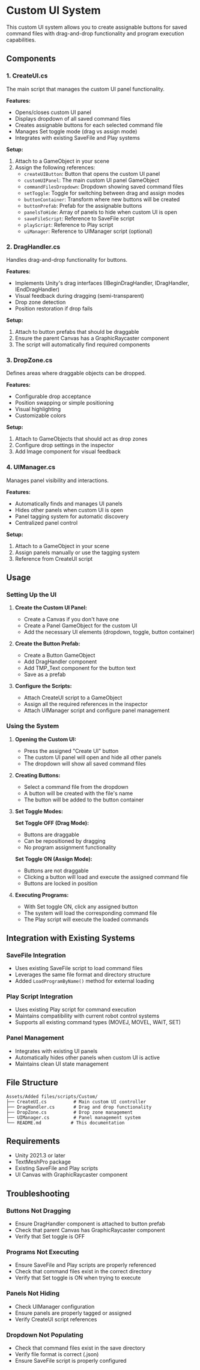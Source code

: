 # Custom UI System

This custom UI system allows you to create assignable buttons for saved command files with drag-and-drop functionality and program execution capabilities.

## Components

### 1. CreateUI.cs
The main script that manages the custom UI panel functionality.

**Features:**
- Opens/closes custom UI panel
- Displays dropdown of all saved command files
- Creates assignable buttons for each selected command file
- Manages Set toggle mode (drag vs assign mode)
- Integrates with existing SaveFile and Play systems

**Setup:**
1. Attach to a GameObject in your scene
2. Assign the following references:
   - `createUIButton`: Button that opens the custom UI panel
   - `customUIPanel`: The main custom UI panel GameObject
   - `commandFilesDropdown`: Dropdown showing saved command files
   - `setToggle`: Toggle for switching between drag and assign modes
   - `buttonContainer`: Transform where new buttons will be created
   - `buttonPrefab`: Prefab for the assignable buttons
   - `panelsToHide`: Array of panels to hide when custom UI is open
   - `saveFileScript`: Reference to SaveFile script
   - `playScript`: Reference to Play script
   - `uiManager`: Reference to UIManager script (optional)

### 2. DragHandler.cs
Handles drag-and-drop functionality for buttons.

**Features:**
- Implements Unity's drag interfaces (IBeginDragHandler, IDragHandler, IEndDragHandler)
- Visual feedback during dragging (semi-transparent)
- Drop zone detection
- Position restoration if drop fails

**Setup:**
1. Attach to button prefabs that should be draggable
2. Ensure the parent Canvas has a GraphicRaycaster component
3. The script will automatically find required components

### 3. DropZone.cs
Defines areas where draggable objects can be dropped.

**Features:**
- Configurable drop acceptance
- Position swapping or simple positioning
- Visual highlighting
- Customizable colors

**Setup:**
1. Attach to GameObjects that should act as drop zones
2. Configure drop settings in the inspector
3. Add Image component for visual feedback

### 4. UIManager.cs
Manages panel visibility and interactions.

**Features:**
- Automatically finds and manages UI panels
- Hides other panels when custom UI is open
- Panel tagging system for automatic discovery
- Centralized panel control

**Setup:**
1. Attach to a GameObject in your scene
2. Assign panels manually or use the tagging system
3. Reference from CreateUI script

## Usage

### Setting Up the UI

1. **Create the Custom UI Panel:**
   - Create a Canvas if you don't have one
   - Create a Panel GameObject for the custom UI
   - Add the necessary UI elements (dropdown, toggle, button container)

2. **Create the Button Prefab:**
   - Create a Button GameObject
   - Add DragHandler component
   - Add TMP_Text component for the button text
   - Save as a prefab

3. **Configure the Scripts:**
   - Attach CreateUI script to a GameObject
   - Assign all the required references in the inspector
   - Attach UIManager script and configure panel management

### Using the System

1. **Opening the Custom UI:**
   - Press the assigned "Create UI" button
   - The custom UI panel will open and hide all other panels
   - The dropdown will show all saved command files

2. **Creating Buttons:**
   - Select a command file from the dropdown
   - A button will be created with the file's name
   - The button will be added to the button container

3. **Set Toggle Modes:**

   **Set Toggle OFF (Drag Mode):**
   - Buttons are draggable
   - Can be repositioned by dragging
   - No program assignment functionality

   **Set Toggle ON (Assign Mode):**
   - Buttons are not draggable
   - Clicking a button will load and execute the assigned command file
   - Buttons are locked in position

4. **Executing Programs:**
   - With Set toggle ON, click any assigned button
   - The system will load the corresponding command file
   - The Play script will execute the loaded commands

## Integration with Existing Systems

### SaveFile Integration
- Uses existing SaveFile script to load command files
- Leverages the same file format and directory structure
- Added `LoadProgramByName()` method for external loading

### Play Script Integration
- Uses existing Play script for command execution
- Maintains compatibility with current robot control systems
- Supports all existing command types (MOVEJ, MOVEL, WAIT, SET)

### Panel Management
- Integrates with existing UI panels
- Automatically hides other panels when custom UI is active
- Maintains clean UI state management

## File Structure

```
Assets/Added files/scripts/Custom/
├── CreateUI.cs          # Main custom UI controller
├── DragHandler.cs       # Drag and drop functionality
├── DropZone.cs          # Drop zone management
├── UIManager.cs         # Panel management system
└── README.md           # This documentation
```

## Requirements

- Unity 2021.3 or later
- TextMeshPro package
- Existing SaveFile and Play scripts
- UI Canvas with GraphicRaycaster component

## Troubleshooting

### Buttons Not Dragging
- Ensure DragHandler component is attached to button prefab
- Check that parent Canvas has GraphicRaycaster component
- Verify that Set toggle is OFF

### Programs Not Executing
- Ensure SaveFile and Play scripts are properly referenced
- Check that command files exist in the correct directory
- Verify that Set toggle is ON when trying to execute

### Panels Not Hiding
- Check UIManager configuration
- Ensure panels are properly tagged or assigned
- Verify CreateUI script references

### Dropdown Not Populating
- Check that command files exist in the save directory
- Verify file format is correct (.json)
- Ensure SaveFile script is properly configured
